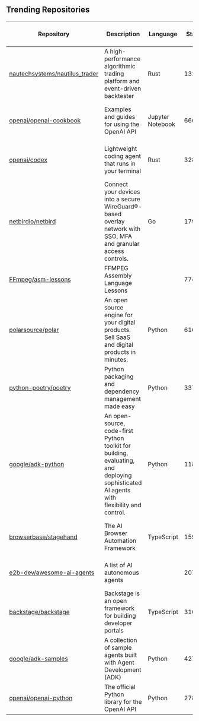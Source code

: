 ## Trending Repositories

| Repository | Description | Language | Stars | Forks | Built By | Current Period Stars |
|------------|-------------|----------|-------|-------|----------|---------------------|
| [nautechsystems/nautilus_trader](https://github.com/nautechsystems/nautilus_trader) | A high-performance algorithmic trading platform and event-driven backtester | Rust | 13117 | 1426 | [cjdsellers](https://github.com/cjdsellers), [limx0](https://github.com/limx0), [filipmacek](https://github.com/filipmacek), [faysou](https://github.com/faysou), [twitu](https://github.com/twitu) | 499 |
| [openai/openai-cookbook](https://github.com/openai/openai-cookbook) | Examples and guides for using the OpenAI API | Jupyter Notebook | 66627 | 11038 | [ted-at-openai](https://github.com/ted-at-openai), [simonpfish](https://github.com/simonpfish), [colin-openai](https://github.com/colin-openai), [logankilpatrick](https://github.com/logankilpatrick), [shyamal-anadkat](https://github.com/shyamal-anadkat) | 331 |
| [openai/codex](https://github.com/openai/codex) | Lightweight coding agent that runs in your terminal | Rust | 32882 | 3816 | [bolinfest](https://github.com/bolinfest), [fouad-openai](https://github.com/fouad-openai), [tibo-openai](https://github.com/tibo-openai), [aibrahim-oai](https://github.com/aibrahim-oai), [pakrym-oai](https://github.com/pakrym-oai) | 569 |
| [netbirdio/netbird](https://github.com/netbirdio/netbird) | Connect your devices into a secure WireGuard®-based overlay network with SSO, MFA and granular access controls. | Go | 17920 | 832 | [mlsmaycon](https://github.com/mlsmaycon), [braginini](https://github.com/braginini), [pascal-fischer](https://github.com/pascal-fischer), [lixmal](https://github.com/lixmal), [pappz](https://github.com/pappz) | 197 |
| [FFmpeg/asm-lessons](https://github.com/FFmpeg/asm-lessons) | FFMPEG Assembly Language Lessons |  | 7744 | 224 | [kierank](https://github.com/kierank), [mtouzot](https://github.com/mtouzot), [xoryouyou](https://github.com/xoryouyou), [arknave](https://github.com/arknave), [NoahBPeterson](https://github.com/NoahBPeterson) | 443 |
| [polarsource/polar](https://github.com/polarsource/polar) | An open source engine for your digital products. Sell SaaS and digital products in minutes. | Python | 6162 | 387 | [frankie567](https://github.com/frankie567), [zegl](https://github.com/zegl), [emilwidlund](https://github.com/emilwidlund), [birkjernstrom](https://github.com/birkjernstrom), [hult](https://github.com/hult) | 71 |
| [python-poetry/poetry](https://github.com/python-poetry/poetry) | Python packaging and dependency management made easy | Python | 33764 | 2368 | [sdispater](https://github.com/sdispater), [abn](https://github.com/abn), [radoering](https://github.com/radoering), [dimbleby](https://github.com/dimbleby), [finswimmer](https://github.com/finswimmer) | 25 |
| [google/adk-python](https://github.com/google/adk-python) | An open-source, code-first Python toolkit for building, evaluating, and deploying sophisticated AI agents with flexibility and control. | Python | 11850 | 1646 | [seanzhougoogle](https://github.com/seanzhougoogle), [google-genai-bot](https://github.com/google-genai-bot), [Jacksunwei](https://github.com/Jacksunwei), [hangfei](https://github.com/hangfei), [DeanChensj](https://github.com/DeanChensj) | 89 |
| [browserbase/stagehand](https://github.com/browserbase/stagehand) | The AI Browser Automation Framework | TypeScript | 15914 | 951 | [seanmcguire12](https://github.com/seanmcguire12), [kamath](https://github.com/kamath), [miguelg719](https://github.com/miguelg719), [jeremypress](https://github.com/jeremypress), [sameelarif](https://github.com/sameelarif) | 311 |
| [e2b-dev/awesome-ai-agents](https://github.com/e2b-dev/awesome-ai-agents) | A list of AI autonomous agents |  | 20704 | 1649 | [tizkovatereza](https://github.com/tizkovatereza), [mlejva](https://github.com/mlejva), [zhimin-z](https://github.com/zhimin-z), [abdshomad](https://github.com/abdshomad), [Vasilije1990](https://github.com/Vasilije1990) | 96 |
| [backstage/backstage](https://github.com/backstage/backstage) | Backstage is an open framework for building developer portals | TypeScript | 31028 | 6716 | [Rugvip](https://github.com/Rugvip), [freben](https://github.com/freben), [benjdlambert](https://github.com/benjdlambert) | 29 |
| [google/adk-samples](https://github.com/google/adk-samples) | A collection of sample agents built with Agent Development (ADK) | Python | 4278 | 1226 | [mstyer-google](https://github.com/mstyer-google), [turanbulmus](https://github.com/turanbulmus), [jackwotherspoon](https://github.com/jackwotherspoon), [askmeegs](https://github.com/askmeegs), [anifort](https://github.com/anifort) | 66 |
| [openai/openai-python](https://github.com/openai/openai-python) | The official Python library for the OpenAI API | Python | 27885 | 4139 | [stainless-bot](https://github.com/stainless-bot), [RobertCraigie](https://github.com/RobertCraigie), [hallacy](https://github.com/hallacy), [rachellim](https://github.com/rachellim) | 64 |
